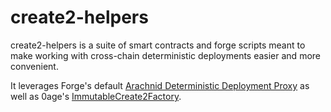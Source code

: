 # create2-helpers

create2-helpers is a suite of smart contracts and forge scripts meant to make working with cross-chain deterministic deployments easier and more convenient.

It leverages Forge's default [Arachnid Deterministic Deployment Proxy](https://github.com/Arachnid/deterministic-deployment-proxy) as well as 0age's [ImmutableCreate2Factory](https://github.com/0age/metamorphic/blob/master/contracts/ImmutableCreate2Factory.sol).
